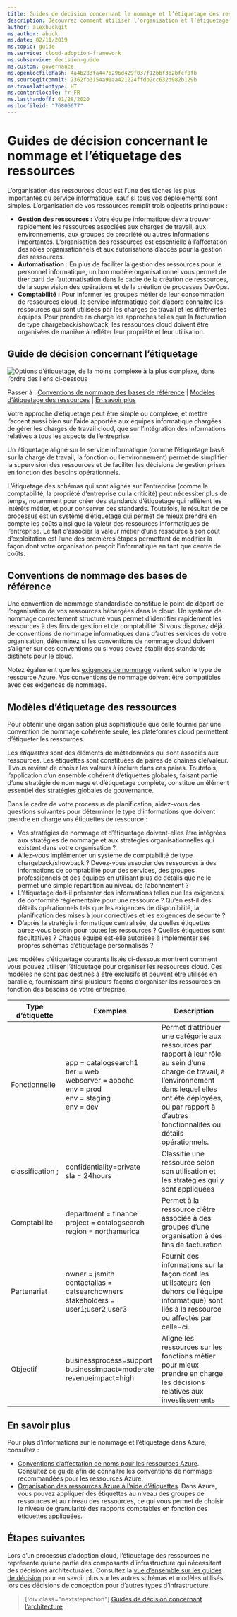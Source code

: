 ```yaml
---
title: Guides de décision concernant le nommage et l’étiquetage des ressources
description: Découvrez comment utiliser l’organisation et l’étiquetage des ressources comme un service principal lors des migrations vers Azure.
author: alexbuckgit
ms.author: abuck
ms.date: 02/11/2019
ms.topic: guide
ms.service: cloud-adoption-framework
ms.subservice: decision-guide
ms.custom: governance
ms.openlocfilehash: 4a4b283fa447b296d429f037f12bbf3b2bfcf0fb
ms.sourcegitcommit: 2362fb3154a91aa421224ffdb2cc632d982b129b
ms.translationtype: HT
ms.contentlocale: fr-FR
ms.lasthandoff: 01/28/2020
ms.locfileid: "76806677"
---
```

# <a name="resource-naming-and-tagging-decision-guide"></a>Guides de décision concernant le nommage et l’étiquetage des ressources

L’organisation des ressources cloud est l’une des tâches les plus importantes du service informatique, sauf si tous vos déploiements sont simples. L’organisation de vos ressources remplit trois objectifs principaux :

- **Gestion des ressources :** Votre équipe informatique devra trouver rapidement les ressources associées aux charges de travail, aux environnements, aux groupes de propriété ou autres informations importantes. L’organisation des ressources est essentielle à l’affectation des rôles organisationnels et aux autorisations d’accès pour la gestion des ressources.
- **Automatisation :** En plus de faciliter la gestion des ressources pour le personnel informatique, un bon modèle organisationnel vous permet de tirer parti de l’automatisation dans le cadre de la création de ressources, de la supervision des opérations et de la création de processus DevOps.
- **Comptabilité :** Pour informer les groupes métier de leur consommation de ressources cloud, le service informatique doit d’abord connaître les ressources qui sont utilisées par les charges de travail et les différentes équipes. Pour prendre en charge les approches telles que la facturation de type chargeback/showback, les ressources cloud doivent être organisées de manière à refléter leur propriété et leur utilisation.

## <a name="tagging-decision-guide"></a>Guide de décision concernant l’étiquetage

![Options d’étiquetage, de la moins complexe à la plus complexe, dans l’ordre des liens ci-dessous](../../_images/decision-guides/decision-guide-resource-tagging.png)

Passer à : [Conventions de nommage des bases de référence](#baseline-naming-conventions) | [Modèles d’étiquetage des ressources](#resource-tagging-patterns) | [En savoir plus](#learn-more)

Votre approche d’étiquetage peut être simple ou complexe, et mettre l’accent aussi bien sur l’aide apportée aux équipes informatique chargées de gérer les charges de travail cloud, que sur l’intégration des informations relatives à tous les aspects de l’entreprise.

Un étiquetage aligné sur le service informatique (comme l’étiquetage basé sur la charge de travail, la fonction ou l’environnement) permet de simplifier la supervision des ressources et de faciliter les décisions de gestion prises en fonction des besoins opérationnels.

L’étiquetage des schémas qui sont alignés sur l’entreprise (comme la comptabilité, la propriété d’entreprise ou la criticité) peut nécessiter plus de temps, notamment pour créer des standards d’étiquetage qui reflètent les intérêts métier, et pour conserver ces standards. Toutefois, le résultat de ce processus est un système d’étiquetage qui permet de mieux prendre en compte les coûts ainsi que la valeur des ressources informatiques de l’entreprise. Le fait d’associer la valeur métier d’une ressource à son coût d’exploitation est l’une des premières étapes permettant de modifier la façon dont votre organisation perçoit l’informatique en tant que centre de coûts.

## <a name="baseline-naming-conventions"></a>Conventions de nommage des bases de référence

Une convention de nommage standardisée constitue le point de départ de l’organisation de vos ressources hébergées dans le cloud. Un système de nommage correctement structuré vous permet d’identifier rapidement les ressources à des fins de gestion et de comptabilité. Si vous disposez déjà de conventions de nommage informatiques dans d’autres services de votre organisation, déterminez si les conventions de nommage cloud doivent s’aligner sur ces conventions ou si vous devez établir des standards distincts pour le cloud.

Notez également que les [exigences de nommage](../../ready/azure-best-practices/naming-and-tagging.md) varient selon le type de ressource Azure. Vos conventions de nommage doivent être compatibles avec ces exigences de nommage.

## <a name="resource-tagging-patterns"></a>Modèles d’étiquetage des ressources

Pour obtenir une organisation plus sophistiquée que celle fournie par une convention de nommage cohérente seule, les plateformes cloud permettent d’étiqueter les ressources.

Les *étiquettes* sont des éléments de métadonnées qui sont associés aux ressources. Les étiquettes sont constituées de paires de chaînes clé/valeur. Il vous revient de choisir les valeurs à inclure dans ces paires. Toutefois, l’application d’un ensemble cohérent d’étiquettes globales, faisant partie d’une stratégie de nommage et d’étiquetage complète, constitue un élément essentiel des stratégies globales de gouvernance.

Dans le cadre de votre processus de planification, aidez-vous des questions suivantes pour déterminer le type d’informations que doivent prendre en charge vos étiquettes de ressource :

- Vos stratégies de nommage et d’étiquetage doivent-elles être intégrées aux stratégies de nommage et aux stratégies organisationnelles qui existent dans votre organisation ?
- Allez-vous implémenter un système de comptabilité de type chargeback/showback ? Devez-vous associer des ressources à des informations de comptabilité pour des services, des groupes professionnels et des équipes en utilisant plus de détails que ne le permet une simple répartition au niveau de l’abonnement ?
- L’étiquetage doit-il présenter des informations telles que les exigences de conformité réglementaire pour une ressource ? Qu’en est-il des détails opérationnels tels que les exigences de disponibilité, la planification des mises à jour correctives et les exigences de sécurité ?
- D’après la stratégie informatique centralisée, de quelles étiquettes aurez-vous besoin pour toutes les ressources ? Quelles étiquettes sont facultatives ? Chaque équipe est-elle autorisée à implémenter ses propres schémas d’étiquetage personnalisés ?

Les modèles d’étiquetage courants listés ci-dessous montrent comment vous pouvez utiliser l’étiquetage pour organiser les ressources cloud. Ces modèles ne sont pas destinés à être exclusifs et peuvent être utilisés en parallèle, fournissant ainsi plusieurs façons d’organiser les ressources en fonction des besoins de votre entreprise.

<!-- markdownlint-disable MD033 -->

| Type d’étiquette | Exemples | Description |
|-----|-----|-----|
| Fonctionnelle            | app = catalogsearch1 <br/>tier = web <br/>webserver = apache<br/>env = prod <br/>env = staging <br/>env = dev                 | Permet d’attribuer une catégorie aux ressources par rapport à leur rôle au sein d’une charge de travail, à l’environnement dans lequel elles ont été déployées, ou par rapport à d’autres fonctionnalités ou détails opérationnels.                                 |
| classification ;        | confidentiality=private<br/>sla = 24hours                                 | Classifie une ressource selon son utilisation et les stratégies qui y sont appliquées                               |
| Comptabilité            | department = finance <br/>project = catalogsearch <br/>region = northamerica | Permet à la ressource d’être associée à des groupes d’une organisation à des fins de facturation |
| Partenariat           | owner = jsmith <br/>contactalias = catsearchowners<br/>stakeholders = user1;user2;user3<br/>                       | Fournit des informations sur la façon dont les utilisateurs (en dehors de l’équipe informatique) sont liés à la ressource ou affectés par celle-ci.                      |
| Objectif               | businessprocess=support<br/>businessimpact=moderate<br/>revenueimpact=high   | Aligne les ressources sur les fonctions métier pour mieux prendre en charge les décisions relatives aux investissements  |

<!-- markdownlint-enable MD033 -->

## <a name="learn-more"></a>En savoir plus

Pour plus d’informations sur le nommage et l’étiquetage dans Azure, consultez :

- [Conventions d’affectation de noms pour les ressources Azure](https://docs.microsoft.com/azure/architecture/best-practices/resource-naming). Consultez ce guide afin de connaître les conventions de nommage recommandées pour les ressources Azure.
- [Organisation des ressources Azure à l’aide d’étiquettes](https://docs.microsoft.com/azure/azure-resource-manager/resource-group-using-tags). Dans Azure, vous pouvez appliquer des étiquettes au niveau des groupes de ressources et au niveau des ressources, ce qui vous permet de choisir le niveau de granularité des rapports comptables en fonction des étiquettes appliquées.

## <a name="next-steps"></a>Étapes suivantes

Lors d’un processus d’adoption cloud, l’étiquetage des ressources ne représente qu’une partie des composants d’infrastructure qui nécessitent des décisions architecturales. Consultez la [vue d’ensemble sur les guides de décision](../index.md) pour en savoir plus sur les autres schémas et modèles utilisés lors des décisions de conception pour d’autres types d’infrastructure.

> [!div class="nextstepaction"]
> [Guides de décision concernant l’architecture](../index.md)
